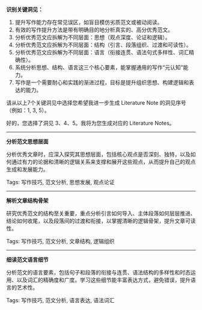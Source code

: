 
**识别关键洞见：**

1.  提升写作能力存在常见误区，如盲目模仿劣质范文或被动阅读。
2.  有效的写作提升方法是带有明确目的地分析真实的、高分优秀范文。
3.  分析优秀范文应拆解为不同层面：思想（观点深度、论证和逻辑）。
4.  分析优秀范文应拆解为不同层面：结构（引言、段落组织、过渡和可读性）。
5.  分析优秀范文应拆解为不同层面：语言（衔接连贯、语法句式多样性、词汇精确性）。
6.  系统分析思想、结构、语言这三个核心要素，能掌握通用的写作“元认知”能力。
7.  写作是一个需要耐心和实践的渐进过程，目标是提升组织思想、构建逻辑和表达的能力。

请从以上7个关键洞见中选择您希望我进一步生成 Literature Note 的洞见序号（例如：1, 3, 5）。


好的，您选择了洞见 3、4、5。我将为您生成对应的 Literature Notes。

---

**分析范文思想层面**


  分析优秀文章时，应深入探究其思想层面，包括核心观点是否深刻、独特，以及如何通过有力的论据和清晰的逻辑关系来支撑和展开这些观点，从而提升自己的观点生成和发展能力。


Tags: 写作技巧, 范文分析, 思想发展, 观点论证

---

**解析文章结构骨架**


  研究优秀范文的结构至关重要，重点分析引言如何导入、主体段落如何层层推进、结论如何收尾，以及段落间的过渡和衔接，以掌握清晰的逻辑骨架，提升文章可读性。


Tags: 写作技巧, 范文分析, 文章结构, 逻辑组织

---

**细读范文语言细节**


  分析范文的语言要素，包括句子和段落的衔接与连贯、语法结构的多样性和时态运用、以及词汇的精确度和广度。学习这些细节能丰富表达方式，避免错误，提升语言的艺术性。


Tags: 写作技巧, 范文分析, 语言表达, 语法词汇